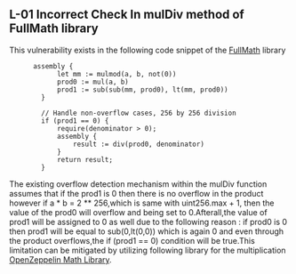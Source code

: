 ## L-01 Incorrect Check In mulDiv method of FullMath library 
This vulnerability exists in the following code snippet of the [FullMath](https://github.com/code-423n4/2024-06-vultisig/blob/main/hardhat-vultisig/contracts/oracles/uniswap/uniswapv0.8/FullMath.sol#L22-L35) library
```
      assembly {
            let mm := mulmod(a, b, not(0))
            prod0 := mul(a, b)
            prod1 := sub(sub(mm, prod0), lt(mm, prod0))
        }

        // Handle non-overflow cases, 256 by 256 division
        if (prod1 == 0) {
            require(denominator > 0);
            assembly {
                result := div(prod0, denominator)
            }
            return result;
        }

```
The existing overflow detection mechanism within the mulDiv function assumes that if the prod1 is 0 then there is no overflow in the product however if a * b = 2 ** 256,which is same with uint256.max + 1, then the value of the prod0 will overflow and being set to 0.Afterall,the value of prod1 will be assigned to 0 as well due to the following reason : 
if prod0 is 0 then prod1 will be equal to sub(0,lt(0,0)) which is again 0 and even through the product overflows,the if (prod1 == 0) condition will be true.This limitation can be mitigated by utilizing following library for the multiplication [OpenZeppelin Math Library](https://github.com/OpenZeppelin/openzeppelin-contracts/blob/master/contracts/utils/math/Math.sol#L44-L54).
